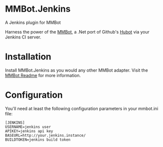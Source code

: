 # MMBot.Jenkins
A Jenkins plugin for MMBot

Harness the power of the [MMBot](http://github.com/mmbot/mmbot), a .Net port of Github's [Hubot](http://github.com/github/hubot) via your Jenkins CI server.

# Installation

Install MMBot.Jenkins as you would any other MMBot adapter. Visit the [MMBot Readme](https://github.com/mmbot/mmbot#getting-started) for more information.

# Configuration

You'll need at least the following configuration parameters in your mmbot.ini file:

```
[JENKINS]
USERNAME=jenkins user
APIKEY=jenkins api key
BASEURL=http://your.jenkins.instance/
BUILDTOKEN=jenkins build token
```
